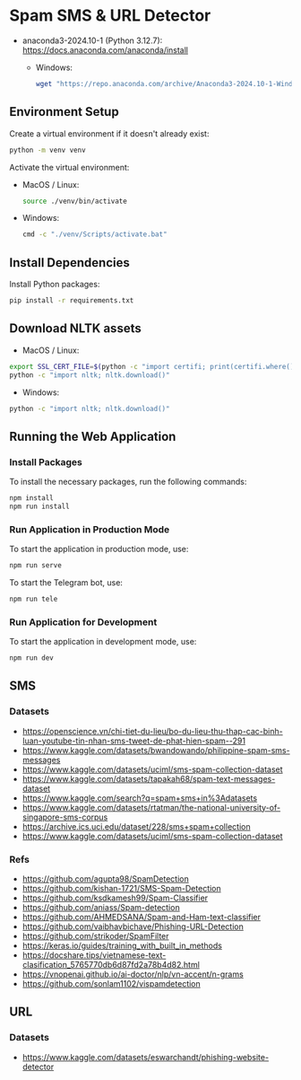 # Spam SMS & URL Detector

- anaconda3-2024.10-1 (Python 3.12.7): https://docs.anaconda.com/anaconda/install

  - Windows:

    ```sh
    wget "https://repo.anaconda.com/archive/Anaconda3-2024.10-1-Windows-x86_64.exe" -outfile "./Downloads/Anaconda3-2024.10-1-Windows-x86_64.exe"
    ```

## Environment Setup

Create a virtual environment if it doesn't already exist:

```sh
python -m venv venv
```

Activate the virtual environment:

- MacOS / Linux:

  ```sh
  source ./venv/bin/activate
  ```

- Windows:

  ```sh
  cmd -c "./venv/Scripts/activate.bat"
  ```

## Install Dependencies

Install Python packages:

```sh
pip install -r requirements.txt
```

## Download NLTK assets

- MacOS / Linux:

```sh
export SSL_CERT_FILE=$(python -c "import certifi; print(certifi.where())")
python -c "import nltk; nltk.download()"
```

- Windows:

```sh
python -c "import nltk; nltk.download()"
```

## Running the Web Application

### Install Packages

To install the necessary packages, run the following commands:

```sh
npm install
npm run install
```

### Run Application in Production Mode

To start the application in production mode, use:

```sh
npm run serve
```

To start the Telegram bot, use:

```sh
npm run tele
```

### Run Application for Development

To start the application in development mode, use:

```sh
npm run dev
```

## SMS

### Datasets

- https://openscience.vn/chi-tiet-du-lieu/bo-du-lieu-thu-thap-cac-binh-luan-youtube-tin-nhan-sms-tweet-de-phat-hien-spam--291
- https://www.kaggle.com/datasets/bwandowando/philippine-spam-sms-messages
- https://www.kaggle.com/datasets/uciml/sms-spam-collection-dataset
- https://www.kaggle.com/datasets/tapakah68/spam-text-messages-dataset
- https://www.kaggle.com/search?q=spam+sms+in%3Adatasets
- https://www.kaggle.com/datasets/rtatman/the-national-university-of-singapore-sms-corpus
- https://archive.ics.uci.edu/dataset/228/sms+spam+collection
- https://www.kaggle.com/datasets/uciml/sms-spam-collection-dataset

### Refs

- https://github.com/agupta98/SpamDetection
- https://github.com/kishan-1721/SMS-Spam-Detection
- https://github.com/ksdkamesh99/Spam-Classifier
- https://github.com/aniass/Spam-detection
- https://github.com/AHMEDSANA/Spam-and-Ham-text-classifier
- https://github.com/vaibhavbichave/Phishing-URL-Detection
- https://github.com/strikoder/SpamFilter
- https://keras.io/guides/training_with_built_in_methods
- https://docshare.tips/vietnamese-text-clasification_5765770db6d87fd2a78b4d82.html
- https://vnopenai.github.io/ai-doctor/nlp/vn-accent/n-grams
- https://github.com/sonlam1102/vispamdetection

## URL

### Datasets

- https://www.kaggle.com/datasets/eswarchandt/phishing-website-detector
